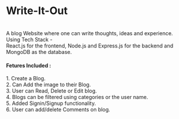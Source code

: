 <h1>Write-It-Out</h1> <br/>
A blog Website where one can write thoughts, ideas and experience. <br/>
Using Tech Stack - <br/>
React.js for the frontend, Node.js and Express.js for the backend and MongoDB as the database.

<h4> Fetures Included : </h4>
1. Create a Blog.</br>
2. Can Add the image to their Blog.</br>
3. User can Read, Delete or Edit blog.</br>
4. Blogs can be filtered using categories or the user name.</br>
5. Added Signin/Signup functionality.</br>
6. User can add/delete Comments on blog.</br>



